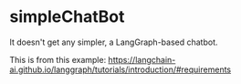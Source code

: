 # simpleChatBot
It doesn't get any simpler, a LangGraph-based chatbot.

This is from this example: https://langchain-ai.github.io/langgraph/tutorials/introduction/#requirements
